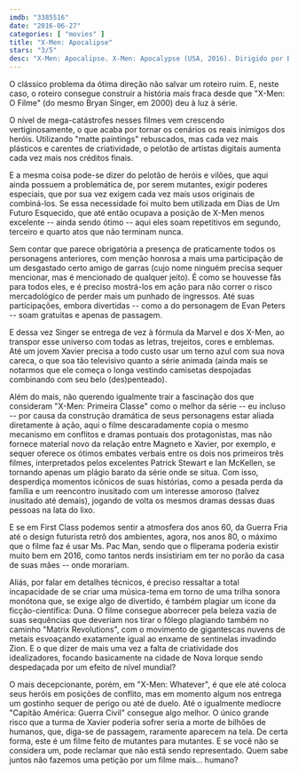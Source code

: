 ```yaml
---
imdb: "3385516"
date: "2016-06-27"
categories: [ "movies" ]
title: "X-Men: Apocalipse"
stars: "3/5"
desc: "X-Men: Apocalipse. X-Men: Apocalypse (USA, 2016). Dirigido por Bryan Singer. Escrito por Simon Kinberg, Bryan Singer, Simon Kinberg, Michael Dougherty, Dan Harris. Com James McAvoy, Michael Fassbender, Jennifer Lawrence, Nicholas Hoult, Oscar Isaac, Rose Byrne, Evan Peters, Josh Helman, Sophie Turner."
---
```

O clássico problema da ótima direção não salvar um roteiro ruim. E, neste caso, o roteiro consegue construir a história mais fraca desde que "X-Men: O Filme" (do mesmo Bryan Singer, em 2000) deu à luz à série.

O nível de mega-catástrofes nesses filmes vem crescendo vertiginosamente, o que acaba por tornar os cenários os reais inimigos dos heróis. Utilizando "matte paintings" rebuscados, mas cada vez mais plásticos e carentes de criatividade, o pelotão de artistas digitais aumenta cada vez mais nos créditos finais.

E a mesma coisa pode-se dizer do pelotão de heróis e vilões, que aqui ainda possuem a problemática de, por serem mutantes, exigir poderes especiais, que por sua vez exigem cada vez mais usos originais de combiná-los. Se essa necessidade foi muito bem utilizada em Dias de Um Futuro Esquecido, que até então ocupava a posição de X-Men menos excelente -- ainda sendo ótimo -- aqui eles soam repetitivos em segundo, terceiro e quarto atos que não terminam nunca.

Sem contar que parece obrigatória a presença de praticamente todos os personagens anteriores, com menção honrosa a mais uma participação de um desgastado certo amigo de garras (cujo nome ninguém precisa sequer mencionar, mas é mencionado de qualquer jeito). É como se houvesse fãs para todos eles, e é preciso mostrá-los em ação para não correr o risco mercadológico de perder mais um punhado de ingressos. Até suas participações, embora divertidas -- como a do personagem de Evan Peters -- soam gratuitas e apenas de passagem.

E dessa vez Singer se entrega de vez à fórmula da Marvel e dos X-Men, ao transpor esse universo com todas as letras, trejeitos, cores e emblemas. Até um jovem Xavier precisa a todo custo usar um terno azul com sua nova careca, o que soa tão televisivo quanto a série animada (ainda mais se notarmos que ele começa o longa vestindo camisetas despojadas combinando com seu belo (des)penteado).

Além do mais, não querendo igualmente trair a fascinação dos que consideram "X-Men: Primeira Classe" como o melhor da série -- eu incluso -- por causa da construção dramática de seus personagens estar aliada diretamente à ação, aqui o filme descaradamente copia o mesmo mecanismo em conflitos e dramas pontuais dos protagonistas, mas não fornece material novo da relação entre Magneto e Xavier, por exemplo, e sequer oferece os ótimos embates verbais entre os dois nos primeiros três filmes, interpretados pelos excelentes Patrick Stewart e Ian McKellen, se tornando apenas um plágio barato da série onde se situa. Com isso, desperdiça momentos icônicos de suas histórias, como a pesada perda da família e um reencontro inusitado com um interesse amoroso (talvez inusitado até demais), jogando de volta os mesmos dramas dessas duas pessoas na lata do lixo.

E se em First Class podemos sentir a atmosfera dos anos 60, da Guerra Fria até o design futurista retrô dos ambientes, agora, nos anos 80, o máximo que o filme faz é usar Ms. Pac Man, sendo que o fliperama poderia existir muito bem em 2016, como tantos nerds insistiriam em ter no porão da casa de suas mães -- onde morariam.

Aliás, por falar em detalhes técnicos, é preciso ressaltar a total incapacidade de se criar uma música-tema em torno de uma trilha sonora monótona que, se exige algo de divertido, é também plagiar um ícone da ficção-científica: Duna. O filme consegue aborrecer pela beleza vazia de suas sequências que deveriam nos tirar o fôlego plagiando também no caminho "Matrix Revolutions", com o movimento de gigantescas nuvens de metais esvoaçando exatamente igual ao enxame de sentinelas invadindo Zion. E o que dizer de mais uma vez a falta de criatividade dos idealizadores, focando basicamente na cidade de Nova Iorque sendo despedaçada por um efeito de nível mundial?

O mais decepcionante, porém, em "X-Men: Whatever", é que ele até coloca seus heróis em posições de conflito, mas em momento algum nos entrega um gostinho sequer de perigo ou até de duelo. Até o igualmente medíocre "Capitão América: Guerra Civil" consegue algo melhor. O único grande risco que a turma de Xavier poderia sofrer seria a morte de bilhões de humanos, que, diga-se de passagem, raramente aparecem na tela. De certa forma, este é um filme feito de mutantes para mutantes. E se você não se considera um, pode reclamar que não está sendo representado. Quem sabe juntos não fazemos uma petição por um filme mais... humano?

